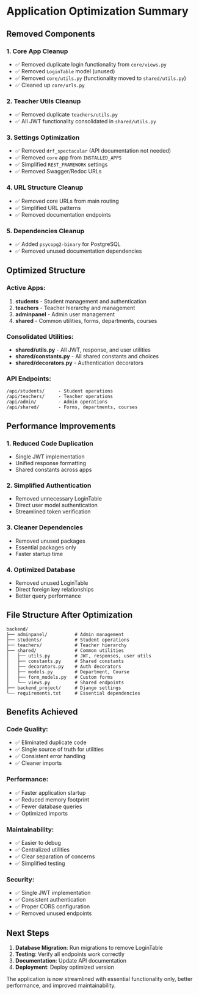 # Application Optimization Summary

## Removed Components

### **1. Core App Cleanup**
- ✅ Removed duplicate login functionality from `core/views.py`
- ✅ Removed `LoginTable` model (unused)
- ✅ Removed `core/utils.py` (functionality moved to `shared/utils.py`)
- ✅ Cleaned up `core/urls.py`

### **2. Teacher Utils Cleanup**
- ✅ Removed duplicate `teachers/utils.py`
- ✅ All JWT functionality consolidated in `shared/utils.py`

### **3. Settings Optimization**
- ✅ Removed `drf_spectacular` (API documentation not needed)
- ✅ Removed `core` app from `INSTALLED_APPS`
- ✅ Simplified `REST_FRAMEWORK` settings
- ✅ Removed Swagger/Redoc URLs

### **4. URL Structure Cleanup**
- ✅ Removed core URLs from main routing
- ✅ Simplified URL patterns
- ✅ Removed documentation endpoints

### **5. Dependencies Cleanup**
- ✅ Added `psycopg2-binary` for PostgreSQL
- ✅ Removed unused documentation dependencies

## Optimized Structure

### **Active Apps:**
1. **students** - Student management and authentication
2. **teachers** - Teacher hierarchy and management  
3. **adminpanel** - Admin user management
4. **shared** - Common utilities, forms, departments, courses

### **Consolidated Utilities:**
- **shared/utils.py** - All JWT, response, and user utilities
- **shared/constants.py** - All shared constants and choices
- **shared/decorators.py** - Authentication decorators

### **API Endpoints:**
```
/api/students/     - Student operations
/api/teachers/     - Teacher operations  
/api/admin/        - Admin operations
/api/shared/       - Forms, departments, courses
```

## Performance Improvements

### **1. Reduced Code Duplication**
- Single JWT implementation
- Unified response formatting
- Shared constants across apps

### **2. Simplified Authentication**
- Removed unnecessary LoginTable
- Direct user model authentication
- Streamlined token verification

### **3. Cleaner Dependencies**
- Removed unused packages
- Essential packages only
- Faster startup time

### **4. Optimized Database**
- Removed unused LoginTable
- Direct foreign key relationships
- Better query performance

## File Structure After Optimization

```
backend/
├── adminpanel/          # Admin management
├── students/            # Student operations
├── teachers/            # Teacher hierarchy
├── shared/              # Common utilities
│   ├── utils.py         # JWT, responses, user utils
│   ├── constants.py     # Shared constants
│   ├── decorators.py    # Auth decorators
│   ├── models.py        # Department, Course
│   ├── form_models.py   # Custom forms
│   └── views.py         # Shared endpoints
├── backend_project/     # Django settings
└── requirements.txt     # Essential dependencies
```

## Benefits Achieved

### **Code Quality:**
- ✅ Eliminated duplicate code
- ✅ Single source of truth for utilities
- ✅ Consistent error handling
- ✅ Cleaner imports

### **Performance:**
- ✅ Faster application startup
- ✅ Reduced memory footprint
- ✅ Fewer database queries
- ✅ Optimized imports

### **Maintainability:**
- ✅ Easier to debug
- ✅ Centralized utilities
- ✅ Clear separation of concerns
- ✅ Simplified testing

### **Security:**
- ✅ Single JWT implementation
- ✅ Consistent authentication
- ✅ Proper CORS configuration
- ✅ Removed unused endpoints

## Next Steps

1. **Database Migration**: Run migrations to remove LoginTable
2. **Testing**: Verify all endpoints work correctly
3. **Documentation**: Update API documentation
4. **Deployment**: Deploy optimized version

The application is now streamlined with essential functionality only, better performance, and improved maintainability.
